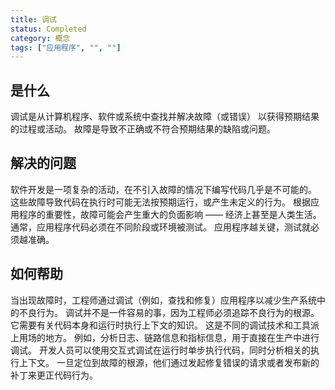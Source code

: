 ```yaml
---
title: 调试
status: Completed
category: 概念
tags: ["应用程序", "", ""]
---
```


## 是什么

调试是从计算机程序、软件或系统中查找并解决故障（或错误） 以获得预期结果的过程或活动。
故障是导致不正确或不符合预期结果的缺陷或问题。

## 解决的问题

软件开发是一项复杂的活动，在不引入故障的情况下编写代码几乎是不可能的。
这些故障导致代码在执行时可能无法按预期运行，或产生未定义的行为。
根据应用程序的重要性，故障可能会产生重大的负面影响 —— 经济上甚至是人类生活。
通常，应用程序代码必须在不同阶段或环境被测试。
应用程序越关键，测试就必须越准确。

## 如何帮助

当出现故障时，工程师通过调试（例如，查找和修复）应用程序以减少生产系统中的不良行为。
调试并不是一件容易的事，因为工程师必须追踪不良行为的根源。
它需要有关代码本身和运行时执行上下文的知识。
这是不同的调试技术和工具派上用场的地方。
例如，分析日志、链路信息和指标信息，用于直接在生产中进行调试。
开发人员可以使用交互式调试在运行时单步执行代码，同时分析相关的执行上下文。
一旦定位到故障的根源，他们通过发起修复错误的请求或者发布新的补丁来更正代码行为。